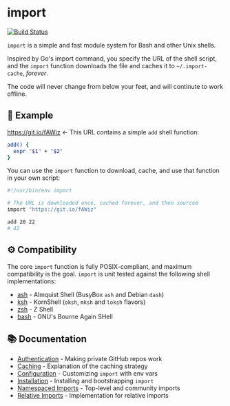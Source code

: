 # import
[![Build Status](https://github.com/TooTallNate/node-agent-base/workflows/test/badge.svg)](https://github.com/TooTallNate/node-agent-base/actions?workflow=test)

`import` is a simple and fast module system for Bash and other Unix shells.

Inspired by Go's import command, you specify the URL of the shell script,
and the `import` function downloads the file and caches it to `~/.import-cache`,
_forever_.

The code will never change from below your feet, and will continute to work
offline.


## 👋 Example

https://git.io/fAWiz ← This URL contains a simple `add` shell function:

```bash
add() {
  expr "$1" + "$2"
}
```

You can use the `import` function to download, cache, and use that function in
your own script:

```bash
#!/usr/bin/env import

# The URL is downloaded once, cached forever, and then sourced
import "https://git.io/fAWiz"

add 20 22
# 42
```


## ⚙️ Compatibility

The core `import` function is fully POSIX-compliant, and maximum compatibility
is the goal. `import` is unit tested against the following shell implementations:

 * [ash](https://en.wikipedia.org/wiki/Almquist_shell) - Almquist Shell (BusyBox `ash` and Debian `dash`)
 * [ksh](https://en.wikipedia.org/wiki/KornShell) - KornShell (`oksh`, `mksh` and `loksh` flavors)
 * [zsh](https://en.wikipedia.org/wiki/Z_shell) - Z Shell
 * [bash](https://en.wikipedia.org/wiki/Bash_(Unix_shell)) - GNU's Bourne Again SHell


## 📚 Documentation

 * [Authentication](./docs/authentication.md) - Making private GitHub repos work
 * [Caching](./docs/caching.md) - Explanation of the caching strategy
 * [Configuration](./docs/config.md) - Customizing `import` with env vars
 * [Installation](./docs/install.md) - Installing and bootstrapping `import`
 * [Namespaced Imports](./docs/namespaced-imports.md) - Top-level and community imports
 * [Relative Imports](./docs/relative-imports.md) - Implementation for relative imports
